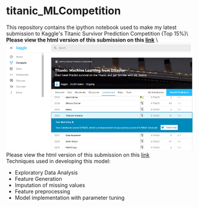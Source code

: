 # titanic_MLCompetition
This repository contains the ipython notebook used to make my latest submission to Kaggle's Titanic Survivor Prediction Competition (Top 15%)\\
**Please view the html version of this submission on this [link](http://prathamg.rf.gd/titanic.html)** \\
![Kaggle Result](result.png)\
Please view the html version of this submission on this [link](http://prathamg.rf.gd/titanic.html) \
Techniques used in developing this model:
* Exploratory Data Analysis
* Feature Generation
* Imputation of missing values
* Feature preprocessing
* Model implementation with parameter tuning
